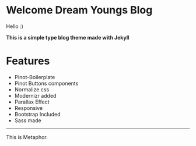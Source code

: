 # Welcome Dream Youngs Blog #

Hello :)

**This is a simple type blog theme made with Jekyll**

# Features

* Pinot-Boilerplate
* Pinot Buttons components
* Normalize css
* Modernizr added
* Parallax Effect
* Responsive
* Bootstrap Included
* Sass made


---

This is Metaphor.
